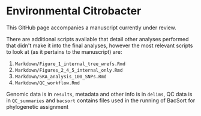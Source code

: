 # Environmental Citrobacter

This GitHub page accompanies a manuscript currently under review.

There are additional scripts available that detail other analyses performed that didn't make it into the final analyses, however the most relevant scripts to look at (as it pertains to the manuscript) are:

1. `Markdown/Figure_1_internal_tree_wrefs.Rmd`
2. `Markdown/Figures_2_4_5_internal_only.Rmd`
3. `Markdown/SKA_analysis_100_SNPs.Rmd`
4. `Markdown/QC_workflow.Rmd`

Genomic data is in `results`, metadata and other info is in `delims`, QC data is in `QC_summaries` and `bacsort` contains files used in the running of BacSort for phylogenetic assignment